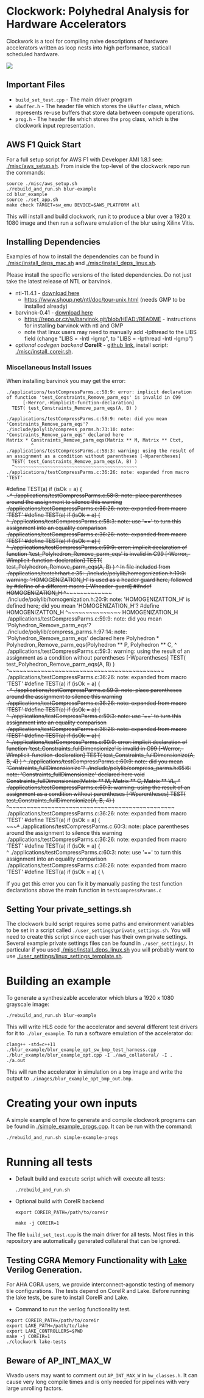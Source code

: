 # Clockwork: Polyhedral Analysis for Hardware Accelerators

Clockwork is a tool for compiling naive descriptions of hardware accelerators written as loop nests into high performance, staticall scheduled hardware.

![](./pictures/polyhedral_scheduling_figure_2.jpg)

## Important Files

* `build_set_test.cpp` - The main driver program
* `ubuffer.h` - The header file which stores the `UBuffer` class, which represents re-use buffers that store data between compute operations.
* `prog.h` - The header file which stores the `prog` class, which is the clockwork input representation.

## AWS F1 Quick Start

For a full setup script for AWS F1 with Developer AMI 1.8.1 see: [./misc/aws\_setup.sh](./misc/aws_setup.sh). From inside the top-level of the clockwork repo run the commands:

    source ./misc/aws_setup.sh
    ./rebuild_and_run.sh blur-example
    cd blur_example
    source ./set_app.sh
    make check TARGET=sw_emu DEVICE=$AWS_PLATFORM all 

This will install and build clockwork, run it to produce a blur over a 1920 x 1080 image and then run a software emulation of the blur using Xilinx Vitis.

## Installing Dependencies

Examples of how to install the dependencies can be found in [./misc/install\_deps\_mac.sh](./misc/install_deps_mac.sh) and [./misc/install\_deps\_linux.sh](./misc/install\_deps\_linux.sh).

Please install the specific versions of the listed dependencies. Do
not just take the latest release of NTL or barvinok.

* ntl-11.4.1 - [download here](https://shoup.net/ntl/download.html) 
    * https://www.shoup.net/ntl/doc/tour-unix.html (needs GMP to be installed already)
* barvinok-0.41 - [download here](http://barvinok.gforge.inria.fr/)
   * https://repo.or.cz/w/barvinok.git/blob/HEAD:/README - instructions for installing barvinok with ntl and GMP
   * note that linux users may need to manually add -lpthread to the LIBS field (change "LIBS = -lntl -lgmp", to "LIBS = -lpthread -lntl -lgmp")
* *optional codegen backend* **CoreIR** - [github link](https://github.com/rdaly525/coreir.git), install script: [./misc/install\_coreir.sh](./misc/install_coreir.sh).

### Miscellaneous Install Issues

When installing barvinok you may get the error:

    ./applications/testCompressParms.c:58:9: error: implicit declaration of function 'test_Constraints_Remove_parm_eqs' is invalid in C99
          [-Werror,-Wimplicit-function-declaration]
      TEST( test_Constraints_Remove_parm_eqs(A, B) )
            ^
    ./applications/testCompressParms.c:58:9: note: did you mean 'Constraints_Remove_parm_eqs'?
    ./include/polylib/compress_parms.h:73:10: note: 'Constraints_Remove_parm_eqs' declared here
    Matrix * Constraints_Remove_parm_eqs(Matrix ** M, Matrix ** Ctxt, 
             ^
    ./applications/testCompressParms.c:58:3: warning: using the result of an assignment as a condition without parentheses [-Wparentheses]
      TEST( test_Constraints_Remove_parm_eqs(A, B) )
      ^~~~~~~~~~~~~~~~~~~~~~~~~~~~~~~~~~~~~~~~~~~~~~
    ./applications/testCompressParms.c:36:26: note: expanded from macro 'TEST'
#define TEST(a) if (isOk = a) { \
                        ~~~~~^~~
    ./applications/testCompressParms.c:58:3: note: place parentheses around the assignment to silence this warning
    ./applications/testCompressParms.c:36:26: note: expanded from macro 'TEST'
#define TEST(a) if (isOk = a) { \
                             ^
    ./applications/testCompressParms.c:58:3: note: use '==' to turn this assignment into an equality comparison
    ./applications/testCompressParms.c:36:26: note: expanded from macro 'TEST'
#define TEST(a) if (isOk = a) { \
                             ^
    ./applications/testCompressParms.c:59:9: error: implicit declaration of function 'test_Polyhedron_Remove_parm_eqs' is invalid in C99
          [-Werror,-Wimplicit-function-declaration]
      TEST( test_Polyhedron_Remove_parm_eqs(A, B) )
            ^
    In file included from ./applications/testehrhart.c:35:
    ./include/polylib/homogenization.h:19:9: warning: 'HOMOGENIZATION_H' is used as a header guard here, followed by #define of a different macro [-Wheader-guard]
#ifndef HOMOGENIZATION_H
            ^~~~~~~~~~~~~~~~
    ./include/polylib/homogenization.h:20:9: note: 'HOMOGENIZATTON_H' is defined here; did you mean 'HOMOGENIZATION_H'?
#define HOMOGENIZATTON_H
            ^~~~~~~~~~~~~~~~
            HOMOGENIZATION_H
    ./applications/testCompressParms.c:59:9: note: did you mean 'Polyhedron_Remove_parm_eqs'?
    ./include/polylib/compress_parms.h:97:14: note: 'Polyhedron_Remove_parm_eqs' declared here
    Polyhedron * Polyhedron_Remove_parm_eqs(Polyhedron ** P, Polyhedron ** C, 
                 ^
    ./applications/testCompressParms.c:59:3: warning: using the result of an assignment as a condition without parentheses [-Wparentheses]
      TEST( test_Polyhedron_Remove_parm_eqs(A, B) )
      ^~~~~~~~~~~~~~~~~~~~~~~~~~~~~~~~~~~~~~~~~~~~~
    ./applications/testCompressParms.c:36:26: note: expanded from macro 'TEST'
#define TEST(a) if (isOk = a) { \
                        ~~~~~^~~
    ./applications/testCompressParms.c:59:3: note: place parentheses around the assignment to silence this warning
    ./applications/testCompressParms.c:36:26: note: expanded from macro 'TEST'
#define TEST(a) if (isOk = a) { \
                             ^
    ./applications/testCompressParms.c:59:3: note: use '==' to turn this assignment into an equality comparison
    ./applications/testCompressParms.c:36:26: note: expanded from macro 'TEST'
#define TEST(a) if (isOk = a) { \
                             ^
    ./applications/testCompressParms.c:60:9: error: implicit declaration of function 'test_Constraints_fullDimensionize' is invalid in C99
          [-Werror,-Wimplicit-function-declaration]
      TEST( test_Constraints_fullDimensionize(A, B, 4) )
            ^
    ./applications/testCompressParms.c:60:9: note: did you mean 'Constraints_fullDimensionize'?
    ./include/polylib/compress_parms.h:65:6: note: 'Constraints_fullDimensionize' declared here
    void Constraints_fullDimensionize(Matrix ** M, Matrix ** C, Matrix ** VL, 
         ^
    ./applications/testCompressParms.c:60:3: warning: using the result of an assignment as a condition without parentheses [-Wparentheses]
      TEST( test_Constraints_fullDimensionize(A, B, 4) )
      ^~~~~~~~~~~~~~~~~~~~~~~~~~~~~~~~~~~~~~~~~~~~~~~~~~
    ./applications/testCompressParms.c:36:26: note: expanded from macro 'TEST'
#define TEST(a) if (isOk = a) { \
                        ~~~~~^~~
    ./applications/testCompressParms.c:60:3: note: place parentheses around the assignment to silence this warning
    ./applications/testCompressParms.c:36:26: note: expanded from macro 'TEST'
#define TEST(a) if (isOk = a) { \
                             ^
    ./applications/testCompressParms.c:60:3: note: use '==' to turn this assignment into an equality comparison
    ./applications/testCompressParms.c:36:26: note: expanded from macro 'TEST'
#define TEST(a) if (isOk = a) { \

If you get this error you can fix it by manually pasting the test function declarations above the main function in `testCompressParams.c`
  

## Setting Your private\_settings.sh

The clockwork build script requires some paths and environment variables to be set in
a script called `./user_settings\private_settings.sh`. You will need to create this script
since each user has their own private settings. Several example private settings
files can be found in `./user_settings/`. In particular if you used [./misc/install\_deps\_linux.sh](./misc/install\_deps\_linux.sh) you will probably want to use [./user_settings/linux\_settings\_template.sh](./user_settings/linux\_settings\_template.sh).

# Building an example 

To generate a synthesizable accelerator which blurs a 1920 x 1080 grayscale image:

    ./rebuild_and_run.sh blur-example

This will write HLS code for the accelerator and several different test drivers for it to `./blur_example`. To run a software emulation of the accelerator do:

    clang++ -std=c++11 ./blur_example/blur_example_opt_sw_bmp_test_harness.cpp ./blur_example/blur_example_opt.cpp -I ./aws_collateral/ -I .
    ./a.out

This will run the accelerator in simulation on a `bmp` image and write the output to `./images/blur_example_opt_bmp_out.bmp`.

# Creating your own inputs

A simple example of how to generate and compile clockwork programs can be found in [./simple\_example\_progs.cpp](./simple_example_progs.cpp). It can be run with the command:

    ./rebuild_and_run.sh simple-example-progs

# Running all tests

* Default build and execute script which will execute all tests:

    `./rebuild_and_run.sh`

* Optional build with CoreIR backend

    `export COREIR_PATH=/path/to/coreir`
    
    `make -j COREIR=1`
    
The file `build_set_test.cpp` is the main driver for all tests.
Most files in this repository are automatically generated collateral
that can be ignored.

## Testing CGRA Memory Functionality with [Lake](https://github.com/StanfordAHA/lake) Verilog Generation.

For AHA CGRA users, we provide interconnect-agonstic testing of memory tile configurations. The tests depend on CoreIR and Lake. 
Before running the lake tests, be sure to install CoreIR and Lake. 
* Command to run the verilog functionality test.
```
export COREIR_PATH=/path/to/coreir
export LAKE_PATH=/path/to/lake
export LAKE_CONTROLLERS=$PWD
make -j COREIR=1
./clockwork lake-tests
```

## Beware of AP\_INT\_MAX\_W

Vivado users may want to comment out `AP_INT_MAX_W` in `hw_classes.h`. It can cause very long compile times and is only needed for pipelines with very large unrolling factors.

